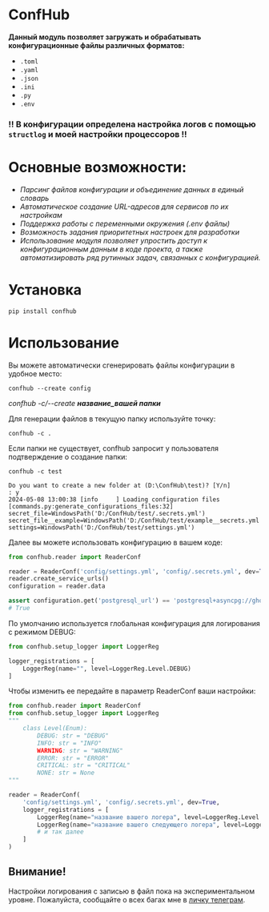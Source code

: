 # ConfHub

**Данный модуль позволяет загружать и обрабатывать конфигурационные файлы различных форматов:**
- `.toml`
- `.yaml`
- `.json`
- `.ini`
- `.py`
- `.env`

### !! В конфигурации определена настройка логов с помощью `structlog` и моей настройки процессоров !!

# Основные возможности:

- *Парсинг файлов конфигурации и объединение данных в единый словарь*
- *Автоматическое создание URL-адресов для сервисов по их настройкам*
- *Поддержка работы с переменными окружения (.env файлы)*
- *Возможность задания приоритетных настроек для разработки*
- *Использование модуля позволяет упростить доступ к конфигурационным данным в коде проекта, а также автоматизировать ряд рутинных задач, связанных с конфигурацией.*

# Установка

```console
pip install confhub
```

# Использование

Вы можете автоматически сгенерировать файлы конфигурации в удобное место:

```console
confhub --create config
```

*confhub -c/--create **название_вашей папки***

Для генерации файлов в текущую папку используйте точку:

```console
confhub -c .
```

Если папки не существует, confhub запросит у пользователя подтверждение о создание папки:

```console
confhub -c test

Do you want to create a new folder at (D:\ConfHub\test)? [Y/n]
: y
2024-05-08 13:00:38 [info     ] Loading configuration files    [commands.py:generate_configurations_files:32] secret_file=WindowsPath('D:/ConfHub/test/.secrets.yml') secret_file__example=WindowsPath('D:/ConfHub/test/example__secrets.yml') settings=WindowsPath('D:/ConfHub/test/settings.yml')
```

Далее вы можете использовать конфигурацию в вашем коде:

```python
from confhub.reader import ReaderConf

reader = ReaderConf('config/settings.yml', 'config/.secrets.yml', dev=True)
reader.create_service_urls()
configuration = reader.data

assert configuration.get('postgresql_url') == 'postgresql+asyncpg://ghost:qwerty@127.0.0.1:5432/database'
# True
```

По умолчанию используется глобальная конфигурация для логирования с режимом DEBUG:

```python
from confhub.setup_logger import LoggerReg

logger_registrations = [
    LoggerReg(name="", level=LoggerReg.Level.DEBUG)
]
```

Чтобы изменить ее передайте в параметр ReaderConf ваши настройки:

```python
from confhub.reader import ReaderConf
from confhub.setup_logger import LoggerReg
"""
    class Level(Enum):
        DEBUG: str = "DEBUG"
        INFO: str = "INFO"
        WARNING: str = "WARNING"
        ERROR: str = "ERROR"
        CRITICAL: str = "CRITICAL"
        NONE: str = None
"""

reader = ReaderConf(
    'config/settings.yml', 'config/.secrets.yml', dev=True,
    logger_registrations = [
        LoggerReg(name="название вашего логера", level=LoggerReg.Level.INFO),
        LoggerReg(name="название вашего следующего логера", level=LoggerReg.Level.ERROR),
        # и так далее
    ]
)
```

## Внимание!

Настройки логирования с записью в файл пока на экспериментальном уровне. Пожалуйста, сообщайте о всех багах мне в [личку телеграм](https://t.me/morington).
